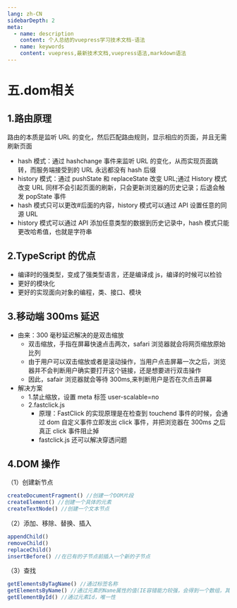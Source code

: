 ```yaml
---
lang: zh-CN
sidebarDepth: 2
meta:
  - name: description
    content: 个人总结的vuepress学习技术文档-语法
  - name: keywords
    content: vuepress,最新技术文档,vuepress语法,markdown语法
---
```


# 五.dom相关

## 1.路由原理

路由的本质是监听 URL 的变化，然后匹配路由规则，显示相应的页面，并且无需刷新页面

- hash 模式：通过 hashchange 事件来监听 URL 的变化，从而实现页面跳转，而服务端接受到的 URL 永远都没有 hash 后缀
- history 模式：通过 pushState 和 replaceState 改变 URL;通过 History 模式改变 URL 同样不会引起页面的刷新，只会更新浏览器的历史记录；后退会触发 popState 事件
- hash 模式只可以更改#后面的内容，history 模式可以通过 API 设置任意的同源 URL
- history 模式可以通过 API 添加任意类型的数据到历史记录中，hash 模式只能更改哈希值，也就是字符串

## 2.TypeScript 的优点

- 编译时的强类型，变成了强类型语言，还是编译成 js，编译的时候可以检验
- 更好的模块化
- 更好的实现面向对象的编程，类、接口、模块

## 3.移动端 300ms 延迟

- 由来：300 毫秒延迟解决的是双击缩放
  - 双击缩放，手指在屏幕快速点击两次，safari 浏览器就会将网页缩放原始比列
  - 由于用户可以双击缩放或者是滚动操作，当用户点击屏幕一次之后，浏览器并不会判断用户确实要打开这个链接，还是想要进行双击操作
  - 因此，safair 浏览器就会等待 300ms,来判断用户是否在次点击屏幕
- 解决方案
  - 1.禁止缩放，设置 meta 标签 user-scalable=no
  - 2.fastclick.js
    - 原理：FastClick 的实现原理是在检查到 touchend 事件的时候，会通过 dom 自定义事件立即发出 click 事件，并把浏览器在 300ms 之后真正 click 事件阻止掉
    - fastclick.js 还可以解决穿透问题

## 4.DOM 操作

（1）创建新节点

```js
createDocumentFragment() //创建一个DOM片段
createElement() //创建一个具体的元素
createTextNode() //创建一个文本节点
```

（2）添加、移除、替换、插入

```js
appendChild()
removeChild()
replaceChild()
insertBefore() //在已有的子节点前插入一个新的子节点
```

（3）查找

```js
getElementsByTagName() //通过标签名称
getElementsByName() //通过元素的Name属性的值(IE容错能力较强，会得到一个数组，其中包括id等于name值的)
getElementById() //通过元素Id，唯一性
```
